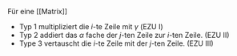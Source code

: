 Für eine [[Matrix]]
- Typ 1 multipliziert die $i$-te Zeile mit $\gamma$ (EZU I)
- Typ 2 addiert das $\alpha$ fache der $j$-ten Zeile zur $i$-ten Zeile. (EZU II)
- Type 3 vertauscht die $i$-te Zeile mit der $j$-ten Zeile. (EZU III)